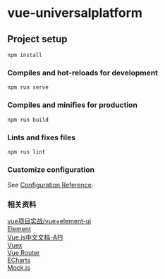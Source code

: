 <!--
 * @Author: Hank
 * @Date: 2022-05-13 16:03:54
 * @LastEditors:  
 * @LastEditTime: 2022-06-06 18:57:34
 * @FilePath: /vue-universalplatform/README.md
 * @Description: 
 * 
 * Copyright (c) 2022 by 用户/公司名, All Rights Reserved. 
-->
# vue-universalplatform

## Project setup
```
npm install
```

### Compiles and hot-reloads for development
```
npm run serve
```

### Compiles and minifies for production
```
npm run build
```

### Lints and fixes files
```
npm run lint
```

### Customize configuration
See [Configuration Reference](https://cli.vuejs.org/config/).


### 相关资料
[vue项目实战/vue+element-ui](https://www.bilibili.com/video/BV1QU4y1E7qo)   
[Element](https://element.eleme.cn/#/zh-CN/component/installation)   
[Vue.js中文文档-API](https://vuejs.bootcss.com/api/)   
[Vuex](https://vuex.vuejs.org/zh/guide/getters.html)   
[Vue Router](https://router.vuejs.org/zh/api/#addroute-1)      
[ECharts](https://echarts.apache.org/handbook/zh/concepts/chart-size/)    
[Mock.js](http://mockjs.com/examples.html)